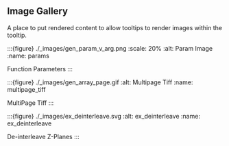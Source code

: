 ## Image Gallery

A place to put rendered content to allow tooltips to render images within the tooltip.

:::{figure} ./_images/gen_param_v_arg.png
:scale: 20%
:alt: Param Image
:name: params

Function Parameters
:::

:::{figure} ./_images/gen_array_page.gif
:alt: Multipage Tiff
:name: multipage_tiff

MultiPage Tiff
:::


:::{figure} ./_images/ex_deinterleave.svg
:alt: ex_deinterleave
:name: ex_deinterleave

De-interleave Z-Planes
:::

